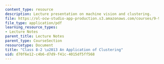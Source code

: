 ```yaml
---
content_type: resource
description: Lecture presentation on machine vision and clustering.
file: https://ol-ocw-studio-app-production.s3.amazonaws.com/courses/9-913-pattern-recognition-for-machine-vision-fall-2004/d70f6e12c4b6d7d9f41c4015df5ff568_class_8_2.pdf
file_type: application/pdf
learning_resource_types:
- Lecture Notes
parent_title: Lecture Notes
parent_type: CourseSection
resourcetype: Document
title: "Class 8-2 \u2013 An Application of Clustering"
uid: d70f6e12-c4b6-d7d9-f41c-4015df5ff568
---
```


